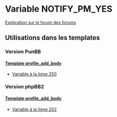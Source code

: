 # Variable NOTIFY_PM_YES
[Explication sur le forum des forums](http://forum.forumactif.com/t294113-listing-des-variables#NOTIFY_PM_YES)

## Utilisations dans les templates

### Version PunBB

#### [Template profile_add_body](punbb/profile_add_body.md)
* [Variable à la ligne 250](../punbb/profile_add_body.tpl#L250)

### Version phpBB2

#### [Template profile_add_body](subsilver/profile_add_body.md)
* [Variable à la ligne 202](../subsilver/profile_add_body.tpl#L202)